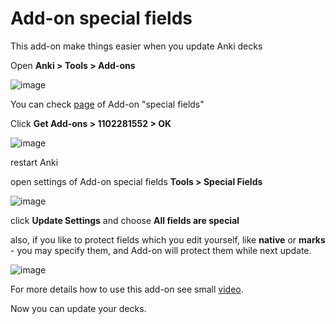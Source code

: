<h1>Add-on special fields</h1>

This add-on make things easier when you update Anki decks

Open **Anki > Tools > Add-ons**

![image](https://user-images.githubusercontent.com/39419221/200498467-26700367-d17e-4704-813c-59b3f0502e94.png)

You can check [page](https://ankiweb.net/shared/info/1102281552) of Add-on "special fields"

Click **Get Add-ons > 1102281552 > OK**

![image](https://user-images.githubusercontent.com/39419221/200498685-bb38bca2-51d1-4d8d-ac63-d453e53544ae.png)

restart Anki

open settings of Add-on special fields **Tools > Special Fields**

![image](https://user-images.githubusercontent.com/39419221/200498866-7718e0aa-873c-4ed6-aec4-3abbd733f731.png)

click **Update Settings** and choose **All fields are special**

also, if you like to protect fields which you edit yourself, like **native** or **marks** - you may specify them, and Add-on will protect them while next update.

![image](https://user-images.githubusercontent.com/39419221/200596447-c492169d-413b-44a8-be8d-019197edfd8e.png)

For more details how to use this add-on see small [video](https://youtu.be/TTHpODHBk3U).

Now you can update your decks.
